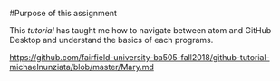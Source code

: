 <!-- This is an HTML comment, which can be used to embed hidden text in a Markdown file. -->
<!-- In the lines that follow, use Markdown to describe the purpose of this tutorial and provide a link back to the original GitHub.md file on GitHub. Don't just write unformatted text, use Markdown to structure your document.  -->


#Purpose of this assignment

This *tutorial* has taught me how to navigate between atom and GitHub Desktop and understand the basics of each programs.

https://github.com/fairfield-university-ba505-fall2018/github-tutorial-michaelnunziata/blob/master/Mary.md

